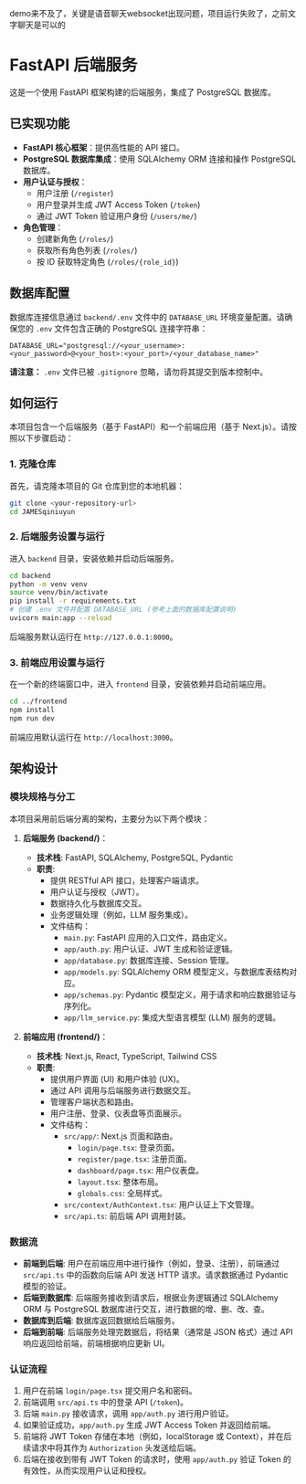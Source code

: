 demo来不及了，关键是语音聊天websocket出现问题，项目运行失败了，之前文字聊天是可以的



# FastAPI 后端服务

这是一个使用 FastAPI 框架构建的后端服务，集成了 PostgreSQL 数据库。

## 已实现功能

*   **FastAPI 核心框架**：提供高性能的 API 接口。
*   **PostgreSQL 数据库集成**：使用 SQLAlchemy ORM 连接和操作 PostgreSQL 数据库。
*   **用户认证与授权**：
    *   用户注册 (`/register`)
    *   用户登录并生成 JWT Access Token (`/token`)
    *   通过 JWT Token 验证用户身份 (`/users/me/`)
*   **角色管理**：
    *   创建新角色 (`/roles/`)
    *   获取所有角色列表 (`/roles/`)
    *   按 ID 获取特定角色 (`/roles/{role_id}`)

## 数据库配置

数据库连接信息通过 `backend/.env` 文件中的 `DATABASE_URL` 环境变量配置。请确保您的 `.env` 文件包含正确的 PostgreSQL 连接字符串：

```
DATABASE_URL="postgresql://<your_username>:<your_password>@<your_host>:<your_port>/<your_database_name>"
```

**请注意：** `.env` 文件已被 `.gitignore` 忽略，请勿将其提交到版本控制中。

## 如何运行

本项目包含一个后端服务（基于 FastAPI）和一个前端应用（基于 Next.js）。请按照以下步骤启动：

### 1. 克隆仓库

首先，请克隆本项目的 Git 仓库到您的本地机器：

```bash
git clone <your-repository-url>
cd JAMESqiniuyun
```

### 2. 后端服务设置与运行

进入 `backend` 目录，安装依赖并启动后端服务。

```bash
cd backend
python -m venv venv
source venv/bin/activate
pip install -r requirements.txt
# 创建 .env 文件并配置 DATABASE_URL (参考上面的数据库配置说明)
uvicorn main:app --reload
```

后端服务默认运行在 `http://127.0.0.1:8000`。

### 3. 前端应用设置与运行

在一个新的终端窗口中，进入 `frontend` 目录，安装依赖并启动前端应用。

```bash
cd ../frontend
npm install
npm run dev
```

前端应用默认运行在 `http://localhost:3000`。

## 架构设计

### 模块规格与分工

本项目采用前后端分离的架构，主要分为以下两个模块：

1.  **后端服务 (backend/)**：
    *   **技术栈**: FastAPI, SQLAlchemy, PostgreSQL, Pydantic
    *   **职责**:
        *   提供 RESTful API 接口，处理客户端请求。
        *   用户认证与授权（JWT）。
        *   数据持久化与数据库交互。
        *   业务逻辑处理（例如，LLM 服务集成）。
        *   文件结构：
            *   `main.py`: FastAPI 应用的入口文件，路由定义。
            *   `app/auth.py`: 用户认证、JWT 生成和验证逻辑。
            *   `app/database.py`: 数据库连接、Session 管理。
            *   `app/models.py`: SQLAlchemy ORM 模型定义，与数据库表结构对应。
            *   `app/schemas.py`: Pydantic 模型定义，用于请求和响应数据验证与序列化。
            *   `app/llm_service.py`: 集成大型语言模型 (LLM) 服务的逻辑。

2.  **前端应用 (frontend/)**：
    *   **技术栈**: Next.js, React, TypeScript, Tailwind CSS
    *   **职责**:
        *   提供用户界面 (UI) 和用户体验 (UX)。
        *   通过 API 调用与后端服务进行数据交互。
        *   管理客户端状态和路由。
        *   用户注册、登录、仪表盘等页面展示。
        *   文件结构：
            *   `src/app/`: Next.js 页面和路由。
                *   `login/page.tsx`: 登录页面。
                *   `register/page.tsx`: 注册页面。
                *   `dashboard/page.tsx`: 用户仪表盘。
                *   `layout.tsx`: 整体布局。
                *   `globals.css`: 全局样式。
            *   `src/context/AuthContext.tsx`: 用户认证上下文管理。
            *   `src/api.ts`: 前后端 API 调用封装。

### 数据流

*   **前端到后端**: 用户在前端应用中进行操作（例如，登录、注册），前端通过 `src/api.ts` 中的函数向后端 API 发送 HTTP 请求。请求数据通过 Pydantic 模型的验证。
*   **后端到数据库**: 后端服务接收到请求后，根据业务逻辑通过 SQLAlchemy ORM 与 PostgreSQL 数据库进行交互，进行数据的增、删、改、查。
*   **数据库到后端**: 数据库返回数据给后端服务。
*   **后端到前端**: 后端服务处理完数据后，将结果（通常是 JSON 格式）通过 API 响应返回给前端，前端根据响应更新 UI。

### 认证流程

1.  用户在前端 `login/page.tsx` 提交用户名和密码。
2.  前端调用 `src/api.ts` 中的登录 API (`/token`)。
3.  后端 `main.py` 接收请求，调用 `app/auth.py` 进行用户验证。
4.  如果验证成功，`app/auth.py` 生成 JWT Access Token 并返回给前端。
5.  前端将 JWT Token 存储在本地（例如，localStorage 或 Context），并在后续请求中将其作为 `Authorization` 头发送给后端。
6.  后端在接收到带有 JWT Token 的请求时，使用 `app/auth.py` 验证 Token 的有效性，从而实现用户认证和授权。
